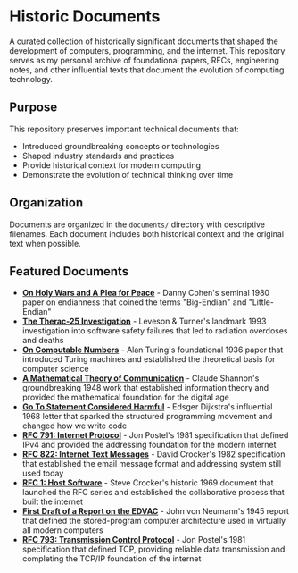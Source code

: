 # Historic Documents

A curated collection of historically significant documents that shaped the development of computers, programming, and the internet. This repository serves as my personal archive of foundational papers, RFCs, engineering notes, and other influential texts that document the evolution of computing technology.

## Purpose

This repository preserves important technical documents that:
- Introduced groundbreaking concepts or technologies
- Shaped industry standards and practices  
- Provide historical context for modern computing
- Demonstrate the evolution of technical thinking over time

## Organization

Documents are organized in the `documents/` directory with descriptive filenames. Each document includes both historical context and the original text when possible.

## Featured Documents

- **[On Holy Wars and A Plea for Peace](documents/On_Holy_Wars_and_A_Plea_for_Peace.md)** - Danny Cohen's seminal 1980 paper on endianness that coined the terms "Big-Endian" and "Little-Endian"
- **[The Therac-25 Investigation](documents/Therac-25_Investigation.md)** - Leveson & Turner's landmark 1993 investigation into software safety failures that led to radiation overdoses and deaths
- **[On Computable Numbers](documents/Turing_On_Computable_Numbers.md)** - Alan Turing's foundational 1936 paper that introduced Turing machines and established the theoretical basis for computer science
- **[A Mathematical Theory of Communication](documents/Shannon_Mathematical_Theory_Communication.md)** - Claude Shannon's groundbreaking 1948 work that established information theory and provided the mathematical foundation for the digital age
- **[Go To Statement Considered Harmful](documents/Dijkstra_Go_To_Statement_Considered_Harmful.md)** - Edsger Dijkstra's influential 1968 letter that sparked the structured programming movement and changed how we write code
- **[RFC 791: Internet Protocol](documents/RFC_791_Internet_Protocol.md)** - Jon Postel's 1981 specification that defined IPv4 and provided the addressing foundation for the modern internet
- **[RFC 822: Internet Text Messages](documents/RFC_822_Internet_Text_Messages.md)** - David Crocker's 1982 specification that established the email message format and addressing system still used today
- **[RFC 1: Host Software](documents/RFC_1_Host_Software.md)** - Steve Crocker's historic 1969 document that launched the RFC series and established the collaborative process that built the internet
- **[First Draft of a Report on the EDVAC](documents/Von_Neumann_EDVAC_Report.md)** - John von Neumann's 1945 report that defined the stored-program computer architecture used in virtually all modern computers
- **[RFC 793: Transmission Control Protocol](documents/RFC_793_TCP_Protocol.md)** - Jon Postel's 1981 specification that defined TCP, providing reliable data transmission and completing the TCP/IP foundation of the internet
